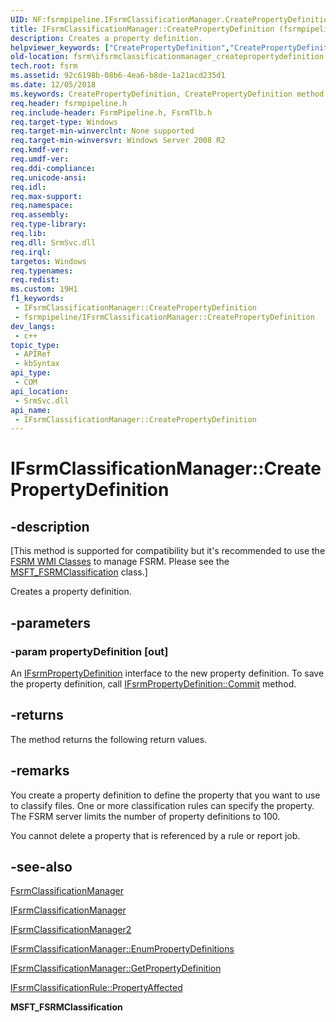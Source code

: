 ```yaml
---
UID: NF:fsrmpipeline.IFsrmClassificationManager.CreatePropertyDefinition
title: IFsrmClassificationManager::CreatePropertyDefinition (fsrmpipeline.h)
description: Creates a property definition.
helpviewer_keywords: ["CreatePropertyDefinition","CreatePropertyDefinition method [File Server Resource Manager]","CreatePropertyDefinition method [File Server Resource Manager]","FsrmClassificationManager class","CreatePropertyDefinition method [File Server Resource Manager]","IFsrmClassificationManager interface","CreatePropertyDefinition method [File Server Resource Manager]","IFsrmClassificationManager2 interface","FsrmClassificationManager class [File Server Resource Manager]","CreatePropertyDefinition method","IFsrmClassificationManager interface [File Server Resource Manager]","CreatePropertyDefinition method","IFsrmClassificationManager.CreatePropertyDefinition","IFsrmClassificationManager2 interface [File Server Resource Manager]","CreatePropertyDefinition method","IFsrmClassificationManager2::CreatePropertyDefinition","IFsrmClassificationManager::CreatePropertyDefinition","fs.ifsrmclassificationmanager_createpropertydefinition","fsrm.ifsrmclassificationmanager_createpropertydefinition","fsrmpipeline/IFsrmClassificationManager2::CreatePropertyDefinition","fsrmpipeline/IFsrmClassificationManager::CreatePropertyDefinition"]
old-location: fsrm\ifsrmclassificationmanager_createpropertydefinition.htm
tech.root: fsrm
ms.assetid: 92c6198b-08b6-4ea6-b8de-1a21acd235d1
ms.date: 12/05/2018
ms.keywords: CreatePropertyDefinition, CreatePropertyDefinition method [File Server Resource Manager], CreatePropertyDefinition method [File Server Resource Manager],FsrmClassificationManager class, CreatePropertyDefinition method [File Server Resource Manager],IFsrmClassificationManager interface, CreatePropertyDefinition method [File Server Resource Manager],IFsrmClassificationManager2 interface, FsrmClassificationManager class [File Server Resource Manager],CreatePropertyDefinition method, IFsrmClassificationManager interface [File Server Resource Manager],CreatePropertyDefinition method, IFsrmClassificationManager.CreatePropertyDefinition, IFsrmClassificationManager2 interface [File Server Resource Manager],CreatePropertyDefinition method, IFsrmClassificationManager2::CreatePropertyDefinition, IFsrmClassificationManager::CreatePropertyDefinition, fs.ifsrmclassificationmanager_createpropertydefinition, fsrm.ifsrmclassificationmanager_createpropertydefinition, fsrmpipeline/IFsrmClassificationManager2::CreatePropertyDefinition, fsrmpipeline/IFsrmClassificationManager::CreatePropertyDefinition
req.header: fsrmpipeline.h
req.include-header: FsrmPipeline.h, FsrmTlb.h
req.target-type: Windows
req.target-min-winverclnt: None supported
req.target-min-winversvr: Windows Server 2008 R2
req.kmdf-ver: 
req.umdf-ver: 
req.ddi-compliance: 
req.unicode-ansi: 
req.idl: 
req.max-support: 
req.namespace: 
req.assembly: 
req.type-library: 
req.lib: 
req.dll: SrmSvc.dll
req.irql: 
targetos: Windows
req.typenames: 
req.redist: 
ms.custom: 19H1
f1_keywords:
 - IFsrmClassificationManager::CreatePropertyDefinition
 - fsrmpipeline/IFsrmClassificationManager::CreatePropertyDefinition
dev_langs:
 - c++
topic_type:
 - APIRef
 - kbSyntax
api_type:
 - COM
api_location:
 - SrmSvc.dll
api_name:
 - IFsrmClassificationManager::CreatePropertyDefinition
---
```


# IFsrmClassificationManager::CreatePropertyDefinition


## -description

<p class="CCE_Message">[This method is supported for compatibility but it's recommended to use the 
    <a href="/previous-versions/windows/desktop/fsrm/fsrm-wmi-classes">FSRM WMI Classes</a> to manage FSRM. Please see the 
    <a href="/previous-versions/windows/desktop/fsrm/msft-fsrmclassification">MSFT_FSRMClassification</a> class.]

Creates a property definition.

## -parameters

### -param propertyDefinition [out]

An <a href="/previous-versions/windows/desktop/api/fsrmpipeline/nn-fsrmpipeline-ifsrmpropertydefinition">IFsrmPropertyDefinition</a> interface to the 
      new property definition. To save the property definition, call 
      <a href="/previous-versions/windows/desktop/api/fsrm/nf-fsrm-ifsrmobject-commit">IFsrmPropertyDefinition::Commit</a> method.

## -returns

The method returns the following return values.

## -remarks

You create a property definition to define the property that you want to use to classify files. One or more 
    classification rules can specify the property. The FSRM server limits the number of property definitions to 
    100.

You cannot delete a property that is referenced by a rule or report job.

## -see-also

<a href="/previous-versions/windows/desktop/fsrm/fsrmclassificationmanager">FsrmClassificationManager</a>



<a href="/previous-versions/windows/desktop/api/fsrmpipeline/nn-fsrmpipeline-ifsrmclassificationmanager">IFsrmClassificationManager</a>



<a href="/previous-versions/windows/desktop/api/fsrmpipeline/nn-fsrmpipeline-ifsrmclassificationmanager2">IFsrmClassificationManager2</a>



<a href="/previous-versions/windows/desktop/api/fsrmpipeline/nf-fsrmpipeline-ifsrmclassificationmanager-enumpropertydefinitions">IFsrmClassificationManager::EnumPropertyDefinitions</a>



<a href="/previous-versions/windows/desktop/api/fsrmpipeline/nf-fsrmpipeline-ifsrmclassificationmanager-getpropertydefinition">IFsrmClassificationManager::GetPropertyDefinition</a>



<a href="/previous-versions/windows/desktop/api/fsrmpipeline/nf-fsrmpipeline-ifsrmclassificationrule-get_propertyaffected">IFsrmClassificationRule::PropertyAffected</a>



<b>MSFT_FSRMClassification</b>

